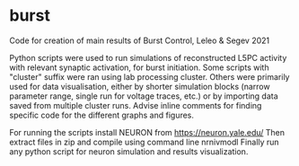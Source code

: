 # burst
Code for creation of main results of Burst Control, Leleo &amp; Segev 2021

Python scripts were used to run simulations of reconstructed L5PC activity with relevant synaptic activation, for burst initiation.
Some scripts with "cluster" suffix were ran using lab processing cluster. Others were primarily used for data visualisation, 
either by shorter simulation blocks (narrow parameter range, single run for voltage traces, etc.) or by importing data saved 
from multiple cluster runs. Advise inline comments for finding specific code for the different graphs and figures.

For running the scripts install NEURON from https://neuron.yale.edu/
Then extract files in zip and compile using command line nrnivmodl
Finally run any python script for neuron simulation and results visualization.
